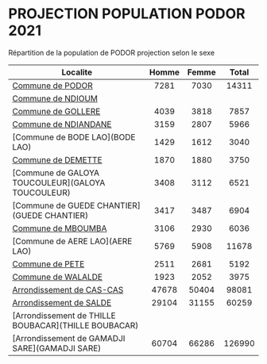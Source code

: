 # PROJECTION POPULATION PODOR 2021
	
Répartition de la population de PODOR projection selon le sexe
	
| Localite  | Homme | Femme | Total |
| --------- |:-----:|:-----:|:-----:|
| [Commune de PODOR](PODOR) | 7281 | 7030 | 14311 |
| [Commune de NDIOUM](NDIOUM) |  |
| [Commune de GOLLERE](GOLLERE) | 4039 | 3818 | 7857 |
| [Commune de NDIANDANE](NDIANDANE) | 3159 | 2807 | 5966 |
| [Commune de BODE LAO](BODE LAO) | 1429 | 1612 | 3040 |
| [Commune de DEMETTE](DEMETTE) | 1870 | 1880 | 3750 |
| [Commune de GALOYA TOUCOULEUR](GALOYA TOUCOULEUR) | 3408 | 3112 | 6521 |
| [Commune de GUEDE CHANTIER](GUEDE CHANTIER) | 3417 | 3487 | 6904 |
| [Commune de MBOUMBA](MBOUMBA) | 3106 | 2930 | 6036 |
| [Commune de AERE LAO](AERE LAO) | 5769 | 5908 | 11678 |
| [Commune de PETE](PETE) | 2511 | 2681 | 5192 |
| [Commune de WALALDE](WALALDE) | 1923 | 2052 | 3975 |
| [Arrondissement de CAS-CAS](CAS-CAS) | 47678 | 50404 | 98081 |
| [Arrondissement de SALDE](SALDE) | 29104 | 31155 | 60259 |
| [Arrondissement de THILLE BOUBACAR](THILLE BOUBACAR) |  |
| [Arrondissement de GAMADJI SARE](GAMADJI SARE) | 60704 | 66286 | 126990 |
